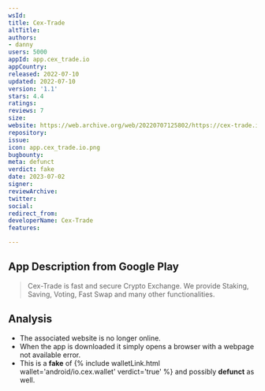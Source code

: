 ```yaml
---
wsId: 
title: Cex-Trade
altTitle: 
authors:
- danny
users: 5000
appId: app.cex_trade.io
appCountry: 
released: 2022-07-10
updated: 2022-07-10
version: '1.1'
stars: 4.4
ratings: 
reviews: 7
size: 
website: https://web.archive.org/web/20220707125802/https://cex-trade.io/
repository: 
issue: 
icon: app.cex_trade.io.png
bugbounty: 
meta: defunct
verdict: fake
date: 2023-07-02
signer: 
reviewArchive: 
twitter: 
social: 
redirect_from: 
developerName: Cex-Trade
features: 

---
```


## App Description from Google Play

> Cex-Trade is fast and secure Crypto Exchange. We provide Staking, Saving, Voting, Fast Swap and many other functionalities.

## Analysis

- The associated website is no longer online.
- When the app is downloaded it simply opens a browser with a webpage not available error.
- This is a **fake** of {% include walletLink.html wallet='android/io.cex.wallet' verdict='true' %}
 and possibly **defunct** as well.
